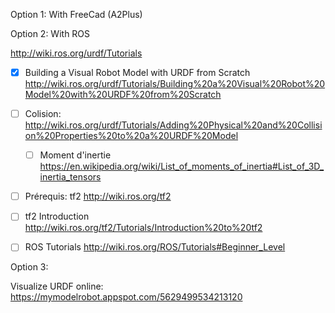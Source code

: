 
Option 1: With FreeCad (A2Plus) 


Option 2: With ROS 

http://wiki.ros.org/urdf/Tutorials

- [x] Building a Visual Robot Model with URDF from Scratch
http://wiki.ros.org/urdf/Tutorials/Building%20a%20Visual%20Robot%20Model%20with%20URDF%20from%20Scratch

- [ ] Colision:
      http://wiki.ros.org/urdf/Tutorials/Adding%20Physical%20and%20Collision%20Properties%20to%20a%20URDF%20Model
      
	- [ ] Moment d'inertie 
	      https://en.wikipedia.org/wiki/List_of_moments_of_inertia#List_of_3D_inertia_tensors
	      
- [ ] Prérequis: tf2
	      http://wiki.ros.org/tf2
- [ ] tf2 Introduction
	      http://wiki.ros.org/tf2/Tutorials/Introduction%20to%20tf2
- [ ] ROS Tutorials
      http://wiki.ros.org/ROS/Tutorials#Beginner_Level
    


Option 3:

Visualize URDF online:
https://mymodelrobot.appspot.com/5629499534213120

